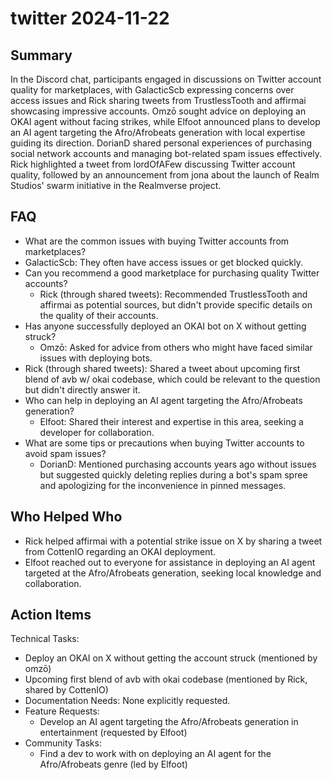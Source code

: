 # twitter 2024-11-22

## Summary
 In the Discord chat, participants engaged in discussions on Twitter account quality for marketplaces, with GalacticScb expressing concerns over access issues and Rick sharing tweets from TrustlessTooth and affirmai showcasing impressive accounts. Omzō sought advice on deploying an OKAI agent without facing strikes, while Elfoot announced plans to develop an AI agent targeting the Afro/Afrobeats generation with local expertise guiding its direction. DorianD shared personal experiences of purchasing social network accounts and managing bot-related spam issues effectively. Rick highlighted a tweet from lordOfAFew discussing Twitter account quality, followed by an announcement from jona about the launch of Realm Studios' swarm initiative in the Realmverse project.

## FAQ
 - What are the common issues with buying Twitter accounts from marketplaces?
  - GalacticScb: They often have access issues or get blocked quickly.
- Can you recommend a good marketplace for purchasing quality Twitter accounts?
  - Rick (through shared tweets): Recommended TrustlessTooth and affirmai as potential sources, but didn't provide specific details on the quality of their accounts.
- Has anyone successfully deployed an OKAI bot on X without getting struck?
  - Omzō: Asked for advice from others who might have faced similar issues with deploying bots.
- Rick (through shared tweets): Shared a tweet about upcoming first blend of avb w/ okai codebase, which could be relevant to the question but didn't directly answer it.
- Who can help in deploying an AI agent targeting the Afro/Afrobeats generation?
  - Elfoot: Shared their interest and expertise in this area, seeking a developer for collaboration.
- What are some tips or precautions when buying Twitter accounts to avoid spam issues?
  - DorianD: Mentioned purchasing accounts years ago without issues but suggested quickly deleting replies during a bot's spam spree and apologizing for the inconvenience in pinned messages.

## Who Helped Who
 - Rick helped affirmai with a potential strike issue on X by sharing a tweet from CottenIO regarding an OKAI deployment.
- Elfoot reached out to everyone for assistance in deploying an AI agent targeted at the Afro/Afrobeats generation, seeking local knowledge and collaboration.

## Action Items
 Technical Tasks:
  - Deploy an OKAI on X without getting the account struck (mentioned by omzō)
  - Upcoming first blend of avb with okai codebase (mentioned by Rick, shared by CottenIO)
- Documentation Needs: None explicitly requested.
- Feature Requests:
  - Develop an AI agent targeting the Afro/Afrobeats generation in entertainment (requested by Elfoot)
- Community Tasks:
  - Find a dev to work with on deploying an AI agent for the Afro/Afrobeats genre (led by Elfoot)

